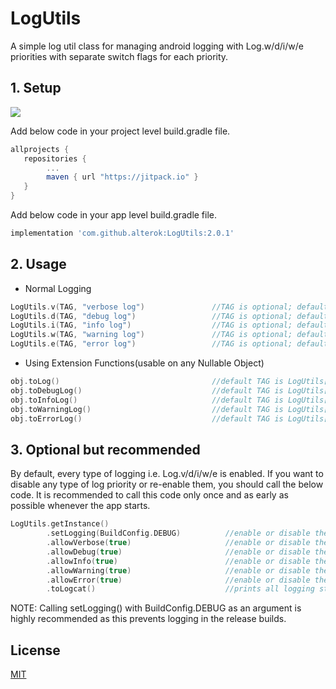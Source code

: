 # LogUtils
A simple log util class for managing android logging with Log.w/d/i/w/e priorities with separate switch flags for each priority.

## 1. Setup
[![](https://jitpack.io/v/alterok/LogUtils.svg)](https://jitpack.io/#alterok/LogUtils)

Add below code in your project level build.gradle file.
```groovy
allprojects {
   repositories {
        ...
       	maven { url "https://jitpack.io" }
   }
}
```
Add below code in your app level build.gradle file.

```groovy
implementation 'com.github.alterok:LogUtils:2.0.1'
```
## 2. Usage
* Normal Logging
```kotlin
LogUtils.v(TAG, "verbose log")               //TAG is optional; default TAG is LogUtils[VERBOSE]
LogUtils.d(TAG, "debug log")                 //TAG is optional; default TAG is LogUtils[DEBUG]
LogUtils.i(TAG, "info log")                  //TAG is optional; default TAG is LogUtils[INFO]
LogUtils.w(TAG, "warning log")               //TAG is optional; default TAG is LogUtils[WARNING]
LogUtils.e(TAG, "error log")                 //TAG is optional; default TAG is LogUtils[ERROR]
```

* Using Extension Functions(usable on any Nullable Object)
```kotlin
obj.toLog()                                  //default TAG is LogUtils[VERBOSE]
obj.toDebugLog()                             //default TAG is LogUtils[DEBUG]
obj.toInfoLog()                              //default TAG is LogUtils[INFO]
obj.toWarningLog()                           //default TAG is LogUtils[WARNING]
obj.toErrorLog()                             //default TAG is LogUtils[ERROR]
```

## 3. Optional but recommended
By default, every type of logging i.e. Log.v/d/i/w/e is enabled. If you want to disable any type of log priority or re-enable them, you should call the below code. It is recommended to call this code only once and as early as possible whenever the app starts.

```kotlin
LogUtils.getInstance()
        .setLogging(BuildConfig.DEBUG)          //enable or disable the entire logging functionality. Default value is true.
        .allowVerbose(true)                     //enable or disable the verbose logging. Default value is true.
        .allowDebug(true)                       //enable or disable the debug logging. Default value is true.
        .allowInfo(true)                        //enable or disable the info logging. Default value is true.
        .allowWarning(true)                     //enable or disable the warning logging. Default value is true.
        .allowError(true)                       //enable or disable the error logging. Default value is true.
        .toLogcat()                             //prints all logging states in the logCat
```

NOTE: Calling setLogging() with BuildConfig.DEBUG as an argument is highly recommended as this prevents logging in the release builds.

## License
[MIT](https://choosealicense.com/licenses/mit/)
